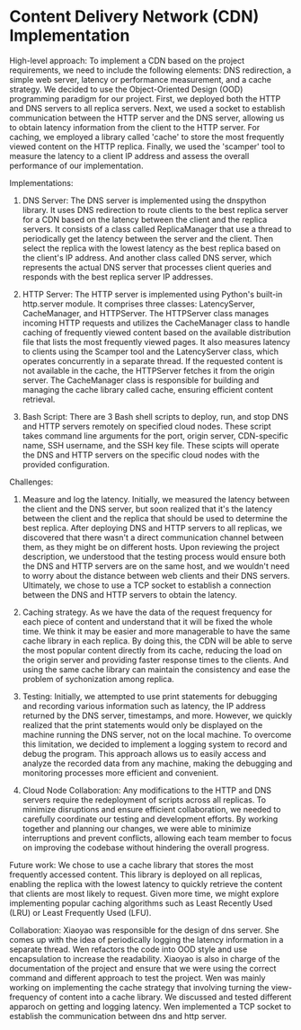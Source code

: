 # Content Delivery Network (CDN) Implementation
High-level approach:
    To implement a CDN based on the project requirements, we need to include the following elements: DNS redirection, a simple web server, latency or performance measurement, and a cache strategy.
    We decided to use the Object-Oriented Design (OOD) programming paradigm for our project. First, we deployed both the HTTP and DNS servers to all replica servers. Next, we used a socket to establish communication between the HTTP server and the DNS server, allowing us to obtain latency information from the client to the HTTP server.
    For caching, we employed a library called 'cache' to store the most frequently viewed content on the HTTP replica. Finally, we used the 'scamper' tool to measure the latency to a client IP address and assess the overall performance of our implementation.

Implementations:
1. DNS Server: The DNS server is implemented using the dnspython library. It uses DNS redirection to route clients to the best replica server for a CDN based on the latency between the client and the replica servers. It consists of a class called ReplicaManager that use a thread to periodically get the latency between the server and the client. Then select the replica with the lowest latency as the best replica based on the client's IP address. And another class called DNS server, which represents the actual DNS server that processes client queries and responds with the best replica server IP addresses. 

2. HTTP Server: The HTTP server is implemented using Python's built-in http.server module. It comprises three classes: LatencyServer, CacheManager, and HTTPServer. The HTTPServer class manages incoming HTTP requests and utilizes the CacheManager class to handle caching of frequently viewed content based on the available distribution file that lists the most frequently viewed pages. It also measures latency to clients using the Scamper tool and the LatencyServer class, which operates concurrently in a separate thread. If the requested content is not available in the cache, the HTTPServer fetches it from the origin server. The CacheManager class is responsible for building and managing the cache library called cache, ensuring efficient content retrieval.

3. Bash Script: There are 3 Bash shell scripts to deploy, run, and stop DNS and HTTP servers remotely on specified cloud nodes. These script takes command line arguments for the port, origin server, CDN-specific name, SSH username, and the SSH key file. These scipts will operate the DNS and HTTP servers on the specific cloud nodes with the provided configuration. 

Challenges:
1. Measure and log the latency. Initially, we measured the latency between the client and the DNS server, but soon realized that it's the latency between the client and the replica that should be used to determine the best replica. After deploying DNS and HTTP servers to all replicas, we discovered that there wasn't a direct communication channel between them, as they might be on different hosts. Upon reviewing the project description, we understood that the testing process would ensure both the DNS and HTTP servers are on the same host, and we wouldn't need to worry about the distance between web clients and their DNS servers. Ultimately, we chose to use a TCP socket to establish a connection between the DNS and HTTP servers to obtain the latency.

2. Caching strategy. As we have the data of the request frequency for each piece of content and understand that it will be fixed the whole time. We think it may be easier and more managerable to have the same cache library in each replica. By doing this, the CDN will be able to serve the most popular content directly from its cache, reducing the load on the origin server and providing faster response times to the clients. And using the same cache library can maintain the consistency and ease the problem of sychonization among replica. 

3. Testing: Initially, we attempted to use print statements for debugging and recording various information such as latency, the IP address returned by the DNS server, timestamps, and more. However, we quickly realized that the print statements would only be displayed on the machine running the DNS server, not on the local machine. To overcome this limitation, we decided to implement a logging system to record and debug the program. This approach allows us to easily access and analyze the recorded data from any machine, making the debugging and monitoring processes more efficient and convenient.

4. Cloud Node Collaboration: Any modifications to the HTTP and DNS servers require the redeployment of scripts across all replicas. To minimize disruptions and ensure efficient collaboration, we needed to carefully coordinate our testing and development efforts. By working together and planning our changes, we were able to minimize interruptions and prevent conflicts, allowing each team member to focus on improving the codebase without hindering the overall progress.

Future work:
We chose to use a cache library that stores the most frequently accessed content. This library is deployed on all replicas, enabling the replica with the lowest latency to quickly retrieve the content that clients are most likely to request.
Given more time, we might explore implementing popular caching algorithms such as Least Recently Used (LRU) or Least Frequently Used (LFU).

Collaboration:
Xiaoyao was responsible for the design of dns server. She comes up with the idea of periodically logging the latency information in a separate thread. Wen refactors the code into OOD style and use encapsulation to increase the readability. Xiaoyao is also in charge of the documentation of the project and ensure that we were using the correct command and different approach to test the project. 
Wen was mainly working on implementing the cache strategy that involving turning the view-frequency of content into a cache library. 
We discussed and tested different apparoch on getting and logging latency. Wen implemented a TCP socket to establish the communication between dns and http server.
